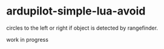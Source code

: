 # ardupilot-simple-lua-avoid
circles to the left or right if object is detected by rangefinder.


work in progress

